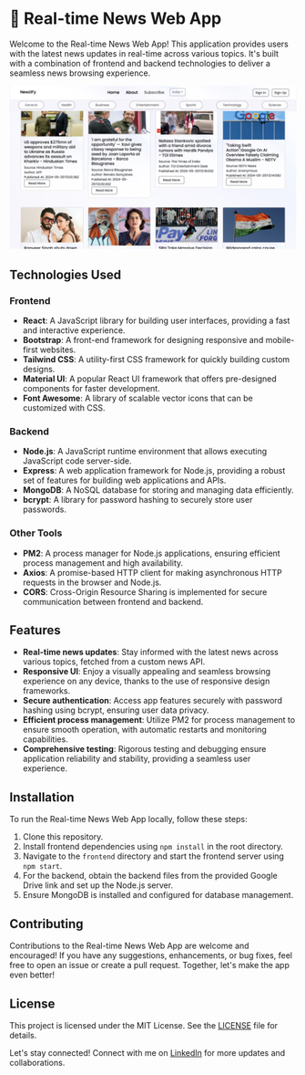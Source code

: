 # 📰 Real-time News Web App

Welcome to the Real-time News Web App! This application provides users with the latest news updates in real-time across various topics. It's built with a combination of frontend and backend technologies to deliver a seamless news browsing experience.

![Real-time News Web App Demo](Newzify.png)

## Technologies Used

### Frontend
- **React**: A JavaScript library for building user interfaces, providing a fast and interactive experience.
- **Bootstrap**: A front-end framework for designing responsive and mobile-first websites.
- **Tailwind CSS**: A utility-first CSS framework for quickly building custom designs.
- **Material UI**: A popular React UI framework that offers pre-designed components for faster development.
- **Font Awesome**: A library of scalable vector icons that can be customized with CSS.

### Backend
- **Node.js**: A JavaScript runtime environment that allows executing JavaScript code server-side.
- **Express**: A web application framework for Node.js, providing a robust set of features for building web applications and APIs.
- **MongoDB**: A NoSQL database for storing and managing data efficiently.
- **bcrypt**: A library for password hashing to securely store user passwords.

### Other Tools
- **PM2**: A process manager for Node.js applications, ensuring efficient process management and high availability.
- **Axios**: A promise-based HTTP client for making asynchronous HTTP requests in the browser and Node.js.
- **CORS**: Cross-Origin Resource Sharing is implemented for secure communication between frontend and backend.

## Features

- **Real-time news updates**: Stay informed with the latest news across various topics, fetched from a custom news API.
- **Responsive UI**: Enjoy a visually appealing and seamless browsing experience on any device, thanks to the use of responsive design frameworks.
- **Secure authentication**: Access app features securely with password hashing using bcrypt, ensuring user data privacy.
- **Efficient process management**: Utilize PM2 for process management to ensure smooth operation, with automatic restarts and monitoring capabilities.
- **Comprehensive testing**: Rigorous testing and debugging ensure application reliability and stability, providing a seamless user experience.

## Installation

To run the Real-time News Web App locally, follow these steps:

1. Clone this repository.
2. Install frontend dependencies using `npm install` in the root directory.
3. Navigate to the `frontend` directory and start the frontend server using `npm start`.
4. For the backend, obtain the backend files from the provided Google Drive link and set up the Node.js server.
5. Ensure MongoDB is installed and configured for database management.

## Contributing

Contributions to the Real-time News Web App are welcome and encouraged! If you have any suggestions, enhancements, or bug fixes, feel free to open an issue or create a pull request. Together, let's make the app even better!

## License

This project is licensed under the MIT License. See the [LICENSE](LICENSE) file for details.

Let's stay connected! Connect with me on [LinkedIn](https://www.linkedin.com/in/mangesh-yadav-65a437237/) for more updates and collaborations.
